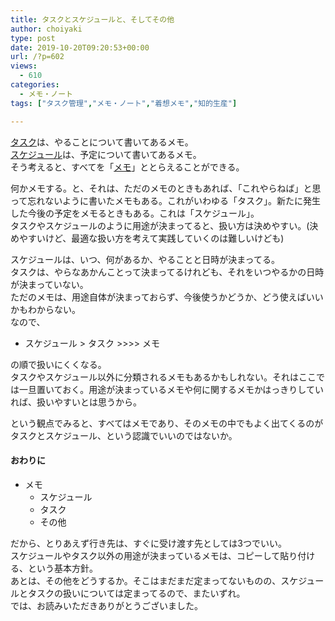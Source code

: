 ```yaml
---
title: タスクとスケジュールと、そしてその他
author: choiyaki
type: post
date: 2019-10-20T09:20:53+00:00
url: /?p=602
views:
  - 610
categories:
  - メモ・ノート
tags: ["タスク管理","メモ・ノート","着想メモ","知的生産"]

---
```

[タスク][1]は、やることについて書いてあるメモ。  
[スケジュール][2]は、予定について書いてあるメモ。  
そう考えると、すべてを「[メモ][3]」ととらえることができる。

何かメモする。と、それは、ただのメモのときもあれば、「これやらねば」と思って忘れないように書いたメモもある。これがいわゆる「タスク」。新たに発生した今後の予定をメモるときもある。これは「スケジュール」。  
タスクやスケジュールのように用途が決まってると、扱い方は決めやすい。(決めやすいけど、最適な扱い方を考えて実践していくのは難しいけども)

スケジュールは、いつ、何があるか、やることと日時が決まってる。  
タスクは、やらなあかんことって決まってるけれども、それをいつやるかの日時が決まっていない。  
ただのメモは、用途自体が決まっておらず、今後使うかどうか、どう使えばいいかもわからない。  
なので、

  * スケジュール > タスク >>>> メモ

の順で扱いにくくなる。  
タスクやスケジュール以外に分類されるメモもあるかもしれない。それはここでは一旦置いておく。用途が決まっているメモや何に関するメモかはっきりしていれば、扱いやすいとは思うから。

という観点でみると、すべてはメモであり、そのメモの中でもよく出てくるのがタスクとスケジュール、という認識でいいのではないか。

#### おわりに

  * メモ 
      * スケジュール
      * タスク
      * その他

だから、とりあえず行き先は、すぐに受け渡す先としては3つでいい。  
スケジュールやタスク以外の用途が決まっているメモは、コピーして貼り付ける、という基本方針。  
あとは、その他をどうするか。そこはまだまだ定まってないものの、スケジュールとタスクの扱いについては定まってるので、またいずれ。  
では、お読みいただきありがとうございました。

 [1]: https://scrapbox.io/choiyaki-hondana/%E3%82%BF%E3%82%B9%E3%82%AF
 [2]: https://scrapbox.io/choiyaki-hondana/%E3%82%B9%E3%82%B1%E3%82%B8%E3%83%A5%E3%83%BC%E3%83%AB
 [3]: https://scrapbox.io/choiyaki-hondana/%E3%83%A1%E3%83%A2
